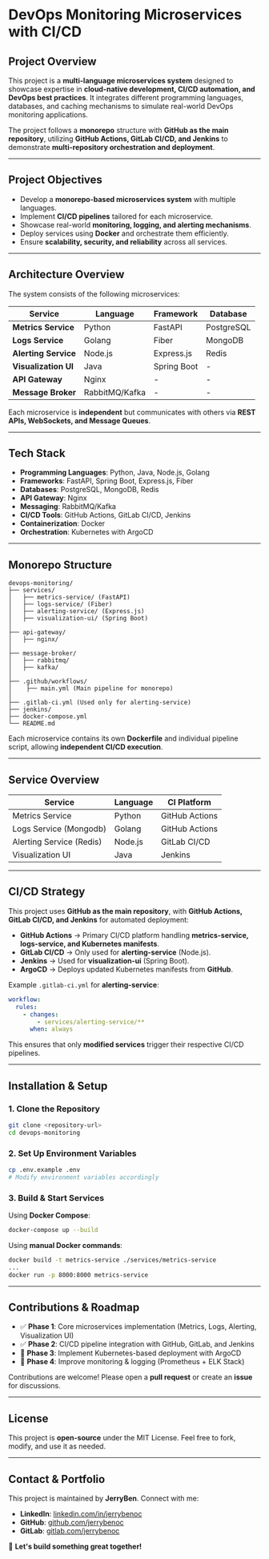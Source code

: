 # DevOps Monitoring Microservices with CI/CD

## **Project Overview**

This project is a **multi-language microservices system** designed to showcase expertise in **cloud-native development, CI/CD automation, and DevOps best practices**. It integrates different programming languages, databases, and caching mechanisms to simulate real-world DevOps monitoring applications.

The project follows a **monorepo** structure with **GitHub as the main repository**, utilizing **GitHub Actions, GitLab CI/CD, and Jenkins** to demonstrate **multi-repository orchestration and deployment**.

---

## **Project Objectives**

- Develop a **monorepo-based microservices system** with multiple languages.
- Implement **CI/CD pipelines** tailored for each microservice.
- Showcase real-world **monitoring, logging, and alerting mechanisms**.
- Deploy services using **Docker** and orchestrate them efficiently.
- Ensure **scalability, security, and reliability** across all services.

---

## **Architecture Overview**

The system consists of the following microservices:

| **Service**          | **Language**   | **Framework** | **Database** |
| -------------------- | -------------- | ------------- | ------------ |
| **Metrics Service**  | Python         | FastAPI       | PostgreSQL   |
| **Logs Service**     | Golang         | Fiber         | MongoDB      |
| **Alerting Service** | Node.js        | Express.js    | Redis        |
| **Visualization UI** | Java           | Spring Boot   | -            |
| **API Gateway**      | Nginx          | -             | -            |
| **Message Broker**   | RabbitMQ/Kafka | -             | -            |

Each microservice is **independent** but communicates with others via **REST APIs, WebSockets, and Message Queues**.

---

## **Tech Stack**

- **Programming Languages**: Python, Java, Node.js, Golang
- **Frameworks**: FastAPI, Spring Boot, Express.js, Fiber
- **Databases**: PostgreSQL, MongoDB, Redis
- **API Gateway**: Nginx
- **Messaging**: RabbitMQ/Kafka
- **CI/CD Tools**: GitHub Actions, GitLab CI/CD, Jenkins
- **Containerization**: Docker
- **Orchestration**: Kubernetes with ArgoCD

---

## **Monorepo Structure**

```
devops-monitoring/
├── services/
│   ├── metrics-service/ (FastAPI)
│   ├── logs-service/ (Fiber)
│   ├── alerting-service/ (Express.js)
│   ├── visualization-ui/ (Spring Boot)
│
├── api-gateway/
│   ├── nginx/
│
├── message-broker/
│   ├── rabbitmq/
│   ├── kafka/
│
├── .github/workflows/ 
│    ├── main.yml (Main pipeline for monorepo)
│
├── .gitlab-ci.yml (Used only for alerting-service)
├── jenkins/
├── docker-compose.yml
└── README.md
```

Each microservice contains its own **Dockerfile** and individual pipeline script, allowing **independent CI/CD execution**.

---

## **Service Overview**

| **Service**          | **Language**   | **CI Platform**   |
|----------------------|---------------|------------------|
| Metrics Service      | Python        | GitHub Actions  |
| Logs Service (Mongodb)       | Golang        | GitHub Actions  |
| Alerting Service (Redis)   | Node.js       | GitLab CI/CD    |
| Visualization UI    | Java          | Jenkins         |

---

## **CI/CD Strategy**

This project uses **GitHub as the main repository**, with **GitHub Actions, GitLab CI/CD, and Jenkins** for automated deployment:

- **GitHub Actions** → Primary CI/CD platform handling **metrics-service, logs-service, and Kubernetes manifests**.
- **GitLab CI/CD** → Only used for **alerting-service** (Node.js).
- **Jenkins** → Used for **visualization-ui** (Spring Boot).
- **ArgoCD** → Deploys updated Kubernetes manifests from **GitHub**.

Example `.gitlab-ci.yml` for **alerting-service**:

```yaml
workflow:
  rules:
    - changes:
        - services/alerting-service/**
      when: always
```

This ensures that only **modified services** trigger their respective CI/CD pipelines.

---

## **Installation & Setup**

### **1. Clone the Repository**

```sh
git clone <repository-url>
cd devops-monitoring
```

### **2. Set Up Environment Variables**

```sh
cp .env.example .env
# Modify environment variables accordingly
```

### **3. Build & Start Services**

Using **Docker Compose**:

```sh
docker-compose up --build
```

Using **manual Docker commands**:

```sh
docker build -t metrics-service ./services/metrics-service
...
docker run -p 8000:8000 metrics-service
```

---

## **Contributions & Roadmap**

- ✅ **Phase 1**: Core microservices implementation (Metrics, Logs, Alerting, Visualization UI)
- ✅ **Phase 2**: CI/CD pipeline integration with GitHub, GitLab, and Jenkins
- 🔄 **Phase 3**: Implement Kubernetes-based deployment with ArgoCD
- 🚀 **Phase 4**: Improve monitoring & logging (Prometheus + ELK Stack)

Contributions are welcome! Please open a **pull request** or create an **issue** for discussions.

---

## **License**

This project is **open-source** under the MIT License. Feel free to fork, modify, and use it as needed.

---

## **Contact & Portfolio**

This project is maintained by **JerryBen**. Connect with me:

- **LinkedIn**: [linkedin.com/in/jerrybenoc](https://linkedin.com/in/jerrybenoc)
- **GitHub**: [github.com/jerrybenoc](https://github.com/jerryben)
- **GitLab**: [gitlab.com/jerrybenoc](https://gitlab.com/jerryben)

🚀 **Let's build something great together!**

